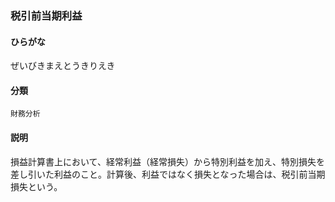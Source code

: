 <div style="display:none;">

## [あ行](securities-terms?id=あ行)
## [か行](securities-terms?id=か行)
## [さ行](securities-terms?id=さ行)

</div>

### 税引前当期利益

#### ひらがな

ぜいびきまえとうきりえき

#### 分類

`財務分析`

#### 説明

損益計算書上において、経常利益（経常損失）から特別利益を加え、特別損失を差し引いた利益のこと。計算後、利益ではなく損失となった場合は、税引前当期損失という。

<div style="display:none;">

## [た行](securities-terms?id=た行)
## [な行](securities-terms?id=な行)
## [は行](securities-terms?id=は行)
## [ま行](securities-terms?id=ま行)
## [や行](securities-terms?id=や行)
## [ら行](securities-terms?id=ら行)
## [わ行](securities-terms?id=わ行)
## [英数字・記号](securities-terms?id=英数字・記号)

</div>

